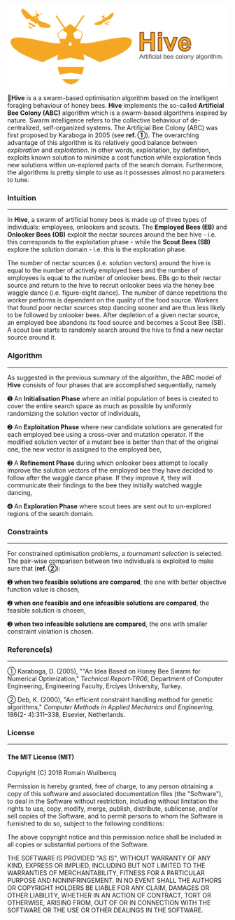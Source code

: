 <div style="text-align:center">
	<img src="assets/logo/Hive.png">
</div>

🍯**Hive** is a a swarm-based optimisation algorithm based on the intelligent foraging behaviour of honey bees. **Hive** implements the so-called **Artificial Bee Colony (ABC)** algorithm which is a swarm-based algorithms inspired by nature. Swarm intelligence refers to the collective behaviour of de-centralized, self-organized systems. The Artificial Bee Colony (ABC) was first proposed by Karaboga in 2005 (see **ref. ➀**). The overarching advantage of this algorithm is its relatively good balance between *exploration* and *exploitation*. In other words, exploitation, by definition, exploits known solution to minimize a cost function while exploration finds new solutions within un-explored parts of the search domain. Furthermore, the algorithms is pretty simple to use as it possesses almost no parameters to tune.

### Intuition
----

In **Hive**, a swarm of artificial honey bees is made up of three types of individuals: employees, onlookers and scouts. The __Employed Bees (EB)__ and __Onlooker Bees (OB)__ exploit the nectar sources around the bee hive - i.e. this corresponds to the exploitation phase - while the **Scout Bees (SB)** explore the solution domain - i.e. this is the exploration phase. 

The number of nectar sources (i.e. solution vectors) around the hive is equal to the number of actively employed bees and the number of employees is equal to the number of onlooker bees.  EBs go to their nectar source and return to the hive to recruit onlooker bees via the honey bee waggle dance (i.e. figure-eight dance). The number of dance repetitions the worker performs is dependent on the quality of the food source. Workers that found poor nectar sources stop dancing sooner and are thus less likely to be followed by onlooker bees. After depletion of a given nectar source, an employed bee abandons its food source and becomes a Scout Bee (SB). A scout bee starts to randomly search around the hive to find a new nectar source around it. 

### Algorithm 
------

As suggested in the previous summary of the algorithm, the ABC model of **Hive** consists of four phases that are accomplished sequentially, namely

➊ An **Initialisation Phase** where an initial population of bees is created to cover the entire search space as much as possible by uniformly randomizing the solution vector of individuals,

➋ An **Exploitation Phase** where new candidate solutions are generated for each employed bee using a cross-over and mutation operator. If the modified solution vector of a mutant bee is better than that of the original one, the new vector is assigned to the employed bee,

➌ A **Refinement Phase** during which onlooker bees attempt to locally improve the solution vectors of the employed bee they have decided to follow after the waggle dance phase. If they improve it, they will communicate their findings to the bee they initially watched waggle dancing,  
      
➍ An **Exploration Phase** where scout bees are sent out to un-explored regions of the search domain.   

### Constraints
-----

For constrained optimisation problems, a *tournament selection* is selected. The pair-wise comparison between two individuals is exploited to make sure that (**ref. ➁**):

➊ **when two feasible solutions are compared**, the one with better objective function value is chosen,

➋ **when one feasible and one infeasible solutions are compared**, the feasible solution is chosen,

➌ **when two infeasible solutions are compared**, the one with smaller constraint violation is chosen.      

### Reference(s)
-----

➀ Karaboga, D. (2005), ""An Idea Based on Honey Bee Swarm for Numerical Optimization," _Technical Report-TR06_, Department of Computer Engineering, Engineering Faculty, Erciyes University, Turkey.

➁ Deb, K. (2000), "An efficient constraint handling method for genetic algorithms," _Computer Methods in Applied Mechanics and Engineering_, 186(2- 4):311–338, Elsevier, Netherlands.


### License
-----------

#### The MIT License (MIT)

Copyright (C) 2016 Romain Wuilbercq

Permission is hereby granted, free of charge, to any person obtaining a copy
of this software and associated documentation files (the "Software"), to deal
in the Software without restriction, including without limitation the rights
to use, copy, modify, merge, publish, distribute, sublicense, and/or sell
copies of the Software, and to permit persons to whom the Software is
furnished to do so, subject to the following conditions:

The above copyright notice and this permission notice shall be included in all
copies or substantial portions of the Software.

THE SOFTWARE IS PROVIDED "AS IS", WITHOUT WARRANTY OF ANY KIND, EXPRESS OR
IMPLIED, INCLUDING BUT NOT LIMITED TO THE WARRANTIES OF MERCHANTABILITY,
FITNESS FOR A PARTICULAR PURPOSE AND NONINFRINGEMENT. IN NO EVENT SHALL THE
AUTHORS OR COPYRIGHT HOLDERS BE LIABLE FOR ANY CLAIM, DAMAGES OR OTHER
LIABILITY, WHETHER IN AN ACTION OF CONTRACT, TORT OR OTHERWISE, ARISING FROM,
OUT OF OR IN CONNECTION WITH THE SOFTWARE OR THE USE OR OTHER DEALINGS IN THE
SOFTWARE.
